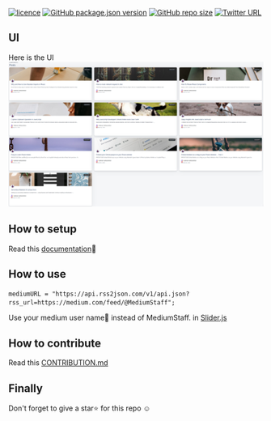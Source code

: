 [![licence](https://img.shields.io/github/license/sabesansathananthan/React-Medium-Blog)](https://github.com/sabesansathananthan/React-Medium-Blog/blob/master/.github/LICENSE)
[![GitHub package.json version](https://img.shields.io/github/package-json/v/sabesansathananthan/React-Medium-Blog)](https://github.com/sabesansathananthan/React-Medium-Blog)
[![GitHub repo size](https://img.shields.io/github/repo-size/sabesansathananthan/React-Medium-Blog)](https://github.com/sabesansathananthan/React-Medium-Blog)
[![Twitter URL](https://img.shields.io/twitter/url?style=social&url=https%3A%2F%2Ftwitter.com%2FTheSabesan)](https://twitter.com/intent/tweet?text=Wow,%20I%20used%20React-medium-blog.%20That%20is%20excellent.%20Thank%20you%20@TheSabesan)

## UI

Here is the UI
![Image](./docs/Screenshot.png)

## How to setup 
Read this [documentation](./docs/SETUP.md)📝

## How to use

`mediumURL = "https://api.rss2json.com/v1/api.json?rss_url=https://medium.com/feed/@MediumStaff";`

Use your medium user name👤 instead of MediumStaff. in [Slider.js](./src/components/Slider.js) 

## How to contribute
Read this [CONTRIBUTION.md](./docs/CONTRIBUTION.md)

## Finally 
Don't forget to give a star⭐️ for this repo ☺️
